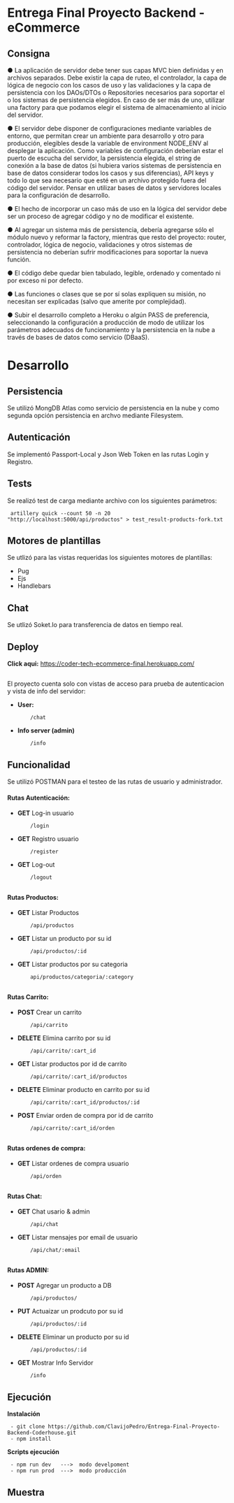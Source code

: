 # Entrega Final Proyecto Backend - eCommerce

## Consigna

● La aplicación de servidor debe tener sus capas MVC bien definidas y en archivos separados. Debe existir la capa de ruteo, el controlador, la capa de lógica de negocio con los casos de uso y las validaciones y la capa de persistencia con los DAOs/DTOs o Repositories necesarios para soportar el o los sistemas de persistencia elegidos. En caso de ser más de uno, utilizar una factory para que podamos elegir el sistema de almacenamiento al inicio del servidor.

● El servidor debe disponer de configuraciones mediante variables de entorno, que permitan crear un ambiente para desarrollo y otro para producción, elegibles desde la variable de environment NODE_ENV al desplegar la aplicación. Como variables de configuración deberían estar el puerto de escucha del servidor, la persistencia elegida, el string de conexión a la base de datos (si hubiera varios sistemas de persistencia en base de datos considerar todos los casos y sus diferencias), API keys y todo lo que sea necesario que esté en un archivo protegido fuera del código del servidor. Pensar en utilizar bases de datos y servidores locales para la configuración de desarrollo.

● El hecho de incorporar un caso más de uso en la lógica del servidor debe ser un proceso de
agregar código y no de modificar el existente.

● Al agregar un sistema más de persistencia, debería agregarse sólo el módulo nuevo y reformar la factory, mientras que resto del proyecto: router, controlador, lógica de negocio, validaciones y otros sistemas de persistencia no deberían sufrir modificaciones para soportar la nueva función.

● El código debe quedar bien tabulado, legible, ordenado y comentado ni por exceso ni por defecto.

● Las funciones o clases que se por sí solas expliquen su misión, no necesitan ser explicadas (salvo que amerite por complejidad).

● Subir el desarrollo completo a Heroku o algún PASS de preferencia, seleccionando la configuración a producción de modo de utilizar los parámetros adecuados de funcionamiento y la persistencia en la nube a través de bases de datos como servicio (DBaaS).
##

# Desarrollo

## Persistencia
Se utilizó MongDB Atlas como servicio de persistencia en la nube y como segunda opción persistencia en archvo mediante Filesystem. 

##
## Autenticación
Se implementó Passport-Local y Json Web Token en las rutas Login y Registro.

##
## Tests 
Se realizó test de carga mediante archivo con los siguientes parámetros: 

     artillery quick --count 50 -n 20 "http://localhost:5000/api/productos" > test_result-products-fork.txt


##
## Motores de plantillas
Se utlizó para las vistas requeridas los siguientes motores de plantillas:

- Pug
- Ejs
- Handlebars

##
## Chat
Se utlizó Soket.Io para transferencia de datos en tiempo real. 

##
## Deploy

**Click aqui:** https://coder-tech-ecommerce-final.herokuapp.com/ 

##
El proyecto cuenta solo con vistas de acceso para prueba de autenticacion y vista de info del servidor:
- **User:**

          /chat  

- **Info server (admin)**

          /info

##
## Funcionalidad
Se utilizó POSTMAN para el testeo de las rutas de usuario y administrador.

#### Rutas Autenticación:

- **GET** Log-in usuario
     
          /login

- **GET** Registro usuario
     
          /register

- **GET** Log-out 

          /logout

##
#### Rutas Productos: 

- **GET** Listar Productos

          /api/productos

- **GET** Listar un producto por su id
     
          /api/productos/:id

- **GET** Listar productos por su categoria

          api/productos/categoria/:category


##
#### Rutas Carrito: 

- **POST** Crear un carrito
     
          /api/carrito 

- **DELETE** Elimina carrito por su id
     
          /api/carrito/:cart_id 

- **GET** Listar productos por id de carrito
     
          /api/carrito/:cart_id/productos 

- **DELETE** Eliminar producto en carrito por su id    
     
          /api/carrito/:cart_id/productos/:id 

- **POST** Enviar orden de compra por id de carrito

          /api/carrito/:cart_id/orden 

##
#### Rutas ordenes de compra:

- **GET** Listar ordenes de compra usuario
     
          /api/orden 
     
##
#### Rutas Chat:

- **GET** Chat usario & admin

          /api/chat

- **GET** Listar mensajes por email de usuario

          /api/chat/:email

##
#### Rutas ADMIN:

- **POST** Agregar un producto a DB

          /api/productos/

- **PUT** Actuaizar un prodcuto por su id

          /api/productos/:id

- **DELETE** Eliminar un producto por su id
     
          /api/productos/:id

- **GET** Mostrar Info Servidor

          /info

##
## Ejecución

**Instalación**

     - git clone https://github.com/ClavijoPedro/Entrega-Final-Proyecto-Backend-Coderhouse.git
     - npm install


**Scripts ejecución**

     - npm run dev   --->  modo develpoment
     - npm run prod  --->  modo producción

##
## Muestra

